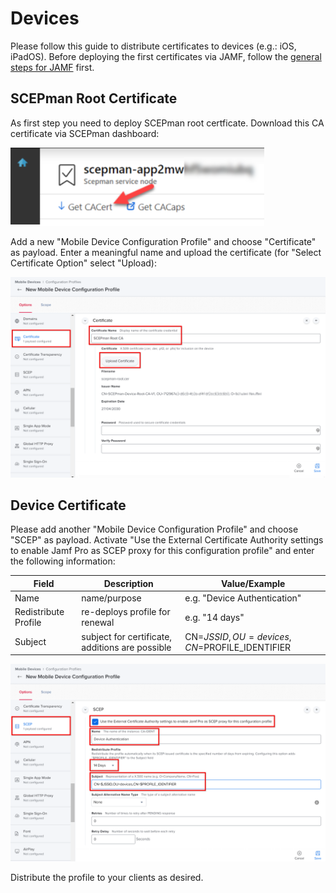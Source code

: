 # Devices

Please follow this guide to distribute certificates to devices (e.g.: iOS, iPadOS). Before deploying the first certificates via JAMF, follow the [general steps for JAMF](general.md) first.

## SCEPman Root Certificate

As first step you need to deploy SCEPman root certficate. Download this CA certificate via SCEPman dashboard:

![](<../../../.gitbook/assets/image (22).png>)

Add a new "Mobile Device Configuration Profile" and choose "Certificate" as payload. Enter a meaningful name and upload the certificate (for "Select Certificate Option" select "Upload):

![](<../../../.gitbook/assets/image (25).png>)

## Device Certificate

Please add another "Mobile Device Configuration Profile" and choose "SCEP" as payload. Activate "Use the External Certificate Authority settings to enable Jamf Pro as SCEP proxy for this configuration profile" and enter the following information:

| Field                | Description                                     | Value/Example                               |
| -------------------- | ----------------------------------------------- | ------------------------------------------- |
| Name                 | name/purpose                                    | e.g. "Device Authentication"                |
| Redistribute Profile | re-deploys profile for renewal                  | e.g. "14 days"                              |
| Subject              | subject for certificate, additions are possible | CN=$JSSID,OU=devices,CN=$PROFILE_IDENTIFIER |

![](<../../../.gitbook/assets/image (28).png>)

Distribute the profile to your clients as desired.
